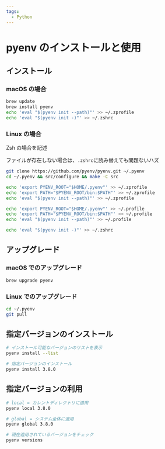 ```yaml
---
tags:
  - Python
---
```


# pyenv のインストールと使用

## インストール

### macOS の場合

```bash
brew update
brew install pyenv
echo 'eval "$(pyenv init --path)"' >> ~/.zprofile
echo 'eval "$(pyenv init -)"' >> ~/.zshrc
```

### Linux の場合

Zsh の場合を記述

ファイルが存在しない場合は、`.zshrc`に読み替えても問題ないハズ

```bash
git clone https://github.com/pyenv/pyenv.git ~/.pyenv
cd ~/.pyenv && src/configure && make -C src

echo 'export PYENV_ROOT="$HOME/.pyenv"' >> ~/.zprofile
echo 'export PATH="$PYENV_ROOT/bin:$PATH"' >> ~/.zprofile
echo 'eval "$(pyenv init --path)"' >> ~/.zprofile

echo 'export PYENV_ROOT="$HOME/.pyenv"' >> ~/.profile
echo 'export PATH="$PYENV_ROOT/bin:$PATH"' >> ~/.profile
echo 'eval "$(pyenv init --path)"' >> ~/.profile

echo 'eval "$(pyenv init -)"' >> ~/.zshrc
```

## アップグレード

### macOS でのアップグレード

```bash
brew upgrade pyenv
```

### Linux でのアップグレード

```bash
cd ~/.pyenv
git pull
```

## 指定バージョンのインストール

```bash
# インストール可能なバージョンのリストを表示
pyenv install --list

# 指定バージョンのインストール
pyenv install 3.8.0
```

## 指定バージョンの利用

```bash
# local = カレントディレクトリに適用
pyenv local 3.8.0

# global = システム全体に適用
pyenv global 3.8.0

# 現在適用されているバージョンをチェック
pyenv versions
```
